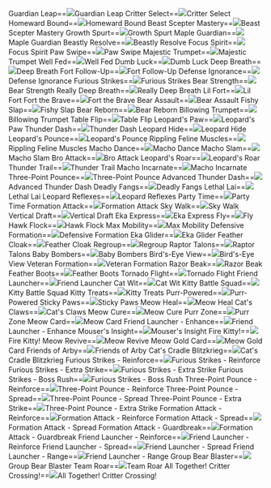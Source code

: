 Guardian Leap==<img src="upload/mxd/Beast_Tamer/Skill_Guardian_Leap.png"/>Guardian Leap
Critter Select==<img src="upload/mxd/Beast_Tamer/Skill_Critter_Select.png"/>Critter Select
Homeward Bound==<img src="upload/mxd/Beast_Tamer/Skill_Homeward_Bound.png"/>Homeward Bound
Beast Scepter Mastery==<img src="upload/mxd/Beast_Tamer/Skill_Beast_Scepter_Mastery.png"/>Beast Scepter Mastery
Growth Spurt==<img src="upload/mxd/Beast_Tamer/Skill_Growth_Spurt.png"/>Growth Spurt
Maple Guardian==<img src="upload/mxd/Beast_Tamer/Skill_Maple_Guardian.png"/>Maple Guardian
Beastly Resolve==<img src="upload/mxd/Beast_Tamer/Skill_Beastly_Resolve.png"/>Beastly Resolve
Focus Spirit==<img src="upload/mxd/Beast_Tamer/Skill_Focus_Spirit.png"/>Focus Spirit
Paw Swipe==<img src="upload/mxd/Beast_Tamer/Skill_Paw_Swipe.png"/>Paw Swipe
Majestic Trumpet==<img src="upload/mxd/Beast_Tamer/Skill_Majestic_Trumpet.png"/>Majestic Trumpet
Well Fed==<img src="upload/mxd/Beast_Tamer/Skill_Well_Fed.png"/>Well Fed
Dumb Luck==<img src="upload/mxd/Beast_Tamer/Skill_Dumb_Luck.png"/>Dumb Luck
Deep Breath==<img src="upload/mxd/Beast_Tamer/Skill_Deep_Breath.png"/>Deep Breath
Fort Follow\-Up==<img src="upload/mxd/Beast_Tamer/Skill_Fort_Follow-Up.png"/>Fort Follow-Up
Defense Ignorance==<img src="upload/mxd/Beast_Tamer/Skill_Defense_Ignorance.png"/>Defense Ignorance
Furious Strikes==<img src="upload/mxd/Beast_Tamer/Skill_Furious_Strikes.png"/>Furious Strikes
Bear Strength==<img src="upload/mxd/Beast_Tamer/Skill_Bear_Strength.png"/>Bear Strength
Really Deep Breath==<img src="upload/mxd/Beast_Tamer/Skill_Really_Deep_Breath.png"/>Really Deep Breath
Lil Fort==<img src="upload/mxd/Beast_Tamer/Skill_Lil_Fort.png"/>Lil Fort
Fort the Brave==<img src="upload/mxd/Beast_Tamer/Skill_Fort_the_Brave.png"/>Fort the Brave
Bear Assault==<img src="upload/mxd/Beast_Tamer/Skill_Bear_Assault.png"/>Bear Assault
Fishy Slap==<img src="upload/mxd/Beast_Tamer/Skill_Fishy_Slap.png"/>Fishy Slap
Bear Reborn==<img src="upload/mxd/Beast_Tamer/Skill_Bear_Reborn.png"/>Bear Reborn
Billowing Trumpet==<img src="upload/mxd/Beast_Tamer/Skill_Billowing_Trumpet.png"/>Billowing Trumpet
Table Flip==<img src="upload/mxd/Beast_Tamer/Skill_Table_Flip.png"/>Table Flip
Leopard's Paw==<img src="upload/mxd/Beast_Tamer/Skill_Leopard's_Paw.png"/>Leopard's Paw
Thunder Dash==<img src="upload/mxd/Beast_Tamer/Skill_Thunder_Dash.png"/>Thunder Dash
Leopard Hide==<img src="upload/mxd/Beast_Tamer/Skill_Leopard_Hide.png"/>Leopard Hide
Leopard's Pounce==<img src="upload/mxd/Beast_Tamer/Skill_Leopard's_Pounce.png"/>Leopard's Pounce
Rippling Feline Muscles==<img src="upload/mxd/Beast_Tamer/Skill_Rippling_Feline_Muscles.png"/>Rippling Feline Muscles
Macho Dance==<img src="upload/mxd/Beast_Tamer/Skill_Macho_Dance.png"/>Macho Dance
Macho Slam==<img src="upload/mxd/Beast_Tamer/Skill_Macho_Slam.png"/>Macho Slam
Bro Attack==<img src="upload/mxd/Beast_Tamer/Skill_Bro_Attack.png"/>Bro Attack
Leopard's Roar==<img src="upload/mxd/Beast_Tamer/Skill_Leopard's_Roar.png"/>Leopard's Roar
Thunder Trail==<img src="upload/mxd/Beast_Tamer/Skill_Thunder_Trail.png"/>Thunder Trail
Macho Incarnate==<img src="upload/mxd/Beast_Tamer/Skill_Macho_Incarnate.png"/>Macho Incarnate
Three\-Point Pounce==<img src="upload/mxd/Beast_Tamer/Skill_Three-Point_Pounce.png"/>Three-Point Pounce
Advanced Thunder Dash==<img src="upload/mxd/Beast_Tamer/Skill_Advanced_Thunder_Dash.png"/>Advanced Thunder Dash
Deadly Fangs==<img src="upload/mxd/Beast_Tamer/Skill_Deadly_Fangs.png"/>Deadly Fangs
Lethal Lai==<img src="upload/mxd/Beast_Tamer/Skill_Lethal_Lai.png"/>Lethal Lai
Leopard Reflexes==<img src="upload/mxd/Beast_Tamer/Skill_Leopard_Reflexes.png"/>Leopard Reflexes
Party Time==<img src="upload/mxd/Beast_Tamer/Skill_Party_Time.png"/>Party Time
Formation Attack==<img src="upload/mxd/Beast_Tamer/Skill_Formation_Attack.png"/>Formation Attack
Sky Walk==<img src="upload/mxd/Beast_Tamer/Skill_Sky_Walk.png"/>Sky Walk
Vertical Draft==<img src="upload/mxd/Beast_Tamer/Skill_Vertical_Draft.png"/>Vertical Draft
Eka Express==<img src="upload/mxd/Beast_Tamer/Skill_Eka_Express.png"/>Eka Express
Fly==<img src="upload/mxd/Beast_Tamer/Skill_Fly.png"/>Fly
Hawk Flock==<img src="upload/mxd/Beast_Tamer/Skill_Hawk_Flock.png"/>Hawk Flock
Max Mobility==<img src="upload/mxd/Beast_Tamer/Skill_Max_Mobility.png"/>Max Mobility
Defensive Formation==<img src="upload/mxd/Beast_Tamer/Skill_Defensive_Formation.png"/>Defensive Formation
Eka Glider==<img src="upload/mxd/Beast_Tamer/Skill_Eka_Glider.png"/>Eka Glider
Feather Cloak==<img src="upload/mxd/Beast_Tamer/Skill_Feather_Cloak.png"/>Feather Cloak
Regroup==<img src="upload/mxd/Beast_Tamer/Skill_Regroup.png"/>Regroup
Raptor Talons==<img src="upload/mxd/Beast_Tamer/Skill_Raptor_Talons.png"/>Raptor Talons
Baby Bombers==<img src="upload/mxd/Beast_Tamer/Skill_Baby_Bombers.png"/>Baby Bombers
Bird's\-Eye View==<img src="upload/mxd/Beast_Tamer/Skill Bird's-Eye_View.png"/>Bird's-Eye View
Veteran Formation==<img src="upload/mxd/Beast_Tamer/Skill_Veteran_Formation.png"/>Veteran Formation
Razor Beak==<img src="upload/mxd/Beast_Tamer/Skill_Razor_Beak.png"/>Razor Beak
Feather Boots==<img src="upload/mxd/Beast_Tamer/Skill_Feather_Boots.png"/>Feather Boots
Tornado Flight==<img src="upload/mxd/Beast_Tamer/Skill_Tornado_Flight.png"/>Tornado Flight
Friend Launcher==<img src="upload/mxd/Beast_Tamer/Skill_Friend_Launcher.png"/>Friend Launcher
Cat Wit==<img src="upload/mxd/Beast_Tamer/Skill_Cat_Wit.png"/>Cat Wit
Kitty Battle Squad==<img src="upload/mxd/Beast_Tamer/Skill_Kitty_Battle_Squad.png"/>Kitty Battle Squad
Kitty Treats==<img src="upload/mxd/Beast_Tamer/Skill_Kitty_Treats.png"/>Kitty Treats
Purr\-Powered==<img src="upload/mxd/Beast_Tamer/Skill_Purr-Powered.png"/>Purr-Powered
Sticky Paws==<img src="upload/mxd/Beast_Tamer/Skill_Sticky_Paws.png"/>Sticky Paws
Meow Heal==<img src="upload/mxd/Beast_Tamer/Skill_Meow_Heal.png"/>Meow Heal
Cat's Claws==<img src="upload/mxd/Beast_Tamer/Skill_Cat's_Claws.png"/>Cat's Claws
Meow Cure==<img src="upload/mxd/Beast_Tamer/Skill_Meow_Cure.png"/>Meow Cure
Purr Zone==<img src="upload/mxd/Beast_Tamer/Skill_Purr_Zone.png"/>Purr Zone
Meow Card==<img src="upload/mxd/Beast_Tamer/Skill_Meow_Card.png"/>Meow Card
Friend Launcher \- Enhance==<img src="upload/mxd/Beast_Tamer/Skill_Friend_Launcher_-_Enhance.png"/>Friend Launcher - Enhance
Mouser's Insight==<img src="upload/mxd/Beast_Tamer/Skill_Mouser's_Insight.png"/>Mouser's Insight
Fire Kitty!==<img src="upload/mxd/Beast_Tamer/Skill Fire Kitty!.png"/>Fire Kitty!
Meow Revive==<img src="upload/mxd/Beast_Tamer/Skill_Meow_Revive.png"/>Meow Revive
Meow Gold Card==<img src="upload/mxd/Beast_Tamer/Skill_Meow_Gold_Card.png"/>Meow Gold Card
Friends of Arby==<img src="upload/mxd/Beast_Tamer/Skill_Friends_of_Arby.png"/>Friends of Arby
Cat's Cradle Blitzkrieg==<img src="upload/mxd/Beast_Tamer/Skill_Cat's_Cradle_Blitzkrieg.png"/>Cat's Cradle Blitzkrieg
Furious Strikes \- Reinforce==<img src="upload/mxd/Beast_Tamer/Skill_Furious_Strikes_-_Reinforce.png"/>Furious Strikes - Reinforce
Furious Strikes \- Extra Strike==<img src="upload/mxd/Beast_Tamer/Skill_Furious_Strikes_-_Extra_Strike.png"/>Furious Strikes - Extra Strike
Furious Strikes \- Boss Rush==<img src="upload/mxd/Beast_Tamer/Skill_Furious_Strikes_-_Boss_Rush.png"/>Furious Strikes - Boss Rush
Three\-Point Pounce \- Reinforce==<img src="upload/mxd/Beast_Tamer/Skill_Three-Point_Pounce_-_Reinforce.png"/>Three-Point Pounce - Reinforce
Three\-Point Pounce \- Spread==<img src="upload/mxd/Beast_Tamer/Skill_Three-Point_Pounce_-_Spread.png"/>Three-Point Pounce - Spread
Three\-Point Pounce \- Extra Strike==<img src="upload/mxd/Beast_Tamer/Skill_Three-Point_Pounce_-_Extra_Strike.png"/>Three-Point Pounce - Extra Strike
Formation Attack \- Reinforce==<img src="upload/mxd/Beast_Tamer/Skill_Formation_Attack_-_Reinforce.png"/>Formation Attack - Reinforce
Formation Attack \- Spread==<img src="upload/mxd/Beast_Tamer/Skill_Formation_Attack_-_Spread.png"/>Formation Attack - Spread
Formation Attack \- Guardbreak==<img src="upload/mxd/Beast_Tamer/Skill_Formation_Attack_-_Guardbreak.png"/>Formation Attack - Guardbreak
Friend Launcher \- Reinforce==<img src="upload/mxd/Beast_Tamer/Skill_Friend_Launcher_-_Reinforce.png"/>Friend Launcher - Reinforce
Friend Launcher \- Spread==<img src="upload/mxd/Beast_Tamer/Skill_Friend_Launcher_-_Spread.png"/>Friend Launcher - Spread
Friend Launcher \- Range==<img src="upload/mxd/Beast_Tamer/Skill_Friend_Launcher_-_Range.png"/>Friend Launcher - Range
Group Bear Blaster==<img src="upload/mxd/Beast_Tamer/Skill_Group_Bear_Blaster.png"/>Group Bear Blaster
Team Roar==<img src="upload/mxd/Beast_Tamer/Skill_Team_Roar.png"/>Team Roar
All Together! Critter Crossing!==<img src="upload/mxd/Beast_Tamer/Skill All Together! Critter Crossing!.png"/>All Together! Critter Crossing!
